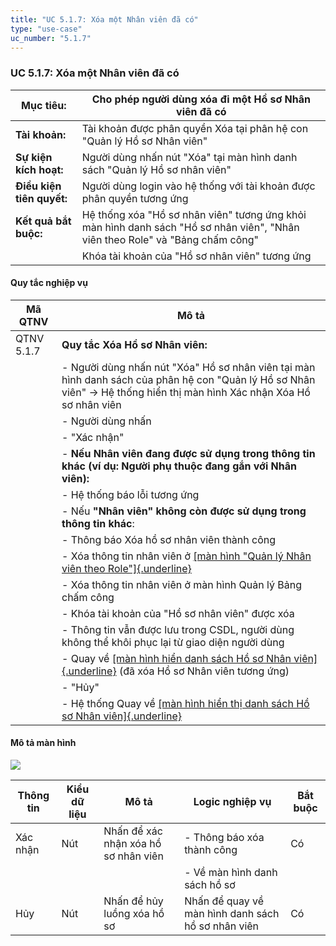 ```yaml
---
title: "UC 5.1.7: Xóa một Nhân viên đã có"
type: "use-case"
uc_number: "5.1.7"
---
```


### UC 5.1.7: Xóa một Nhân viên đã có

| **Mục tiêu:** | Cho phép người dùng xóa đi một Hồ sơ Nhân viên đã có |
| --- | --- |
| **Tài khoản:** | Tài khoản được phân quyền Xóa tại phân hệ con "Quản lý Hồ sơ Nhân viên" |
| **Sự kiện kích hoạt:** | Người dùng nhấn nút "Xóa" tại màn hình danh sách "Quản lý Hồ sơ nhân viên" |
| **Điều kiện tiên quyết:** | Người dùng login vào hệ thống với tài khoản được phân quyền tương ứng |
| **Kết quả bắt buộc:** | Hệ thống xóa "Hồ sơ nhân viên" tương ứng khỏi màn hình danh sách "Hồ sơ nhân viên", "Nhân viên theo Role" và "Bảng chấm công" |
|  | Khóa tài khoản của "Hồ sơ nhân viên" tương ứng |

#### Quy tắc nghiệp vụ

| **Mã QTNV** | **Mô tả** |
| --- | --- |
| QTNV 5.1.7 | **Quy tắc Xóa Hồ sơ Nhân viên:** |
|  | - Người dùng nhấn nút "Xóa" Hồ sơ nhân viên tại màn hình danh sách của phân hệ con "Quản lý Hồ sơ Nhân viên" → Hệ thống hiển thị màn hình Xác nhận Xóa Hồ sơ nhân viên |
|  | - Người dùng nhấn |
|  | - "Xác nhận" |
|  | - **Nếu Nhân viên đang được sử dụng trong thông tin khác (ví dụ: Người phụ thuộc đang gắn với Nhân viên):** |
|  | - Hệ thống báo lỗi tương ứng |
|  | - Nếu **"Nhân viên" không còn được sử dụng trong thông tin khác**: |
|  | - Thông báo Xóa hồ sơ nhân viên thành công |
|  | - Xóa thông tin nhân viên ở [[màn hình "Quản lý Nhân viên theo Role"]{.underline}](#phân-hệ-con-quản-lý-nhân-viên-theo-role) |
|  | - Xóa thông tin nhân viên ở màn hình Quản lý Bảng chấm công |
|  | - Khóa tài khoản của "Hồ sơ nhân viên" được xóa |
|  | - Thông tin vẫn được lưu trong CSDL, người dùng không thể khôi phục lại từ giao diện người dùng |
|  | - Quay về [[màn hình hiển danh sách Hồ sơ Nhân viên]{.underline}](#uc-5.1.1-xem-danh-sách-hồ-sơ-nhân-viên) (đã xóa Hồ sơ Nhân viên tương ứng) |
|  | - "Hủy" |
|  | - Hệ thống Quay về [[màn hình hiển thị danh sách Hồ sơ Nhân viên]{.underline}](#uc-5.1.1-xem-danh-sách-hồ-sơ-nhân-viên) |

#### Mô tả màn hình

![](media/image26.png)

| **Thông tin** | **Kiểu dữ liệu** | **Mô tả** | **Logic nghiệp vụ** | **Bắt buộc** |
| --- | --- | --- | --- | --- |
| Xác nhận | Nút | Nhấn để xác nhận xóa hồ sơ nhân viên | \- Thông báo xóa thành công | Có |
|  |  |  | \- Về màn hình danh sách hồ sơ |  |
| Hủy | Nút | Nhấn để hủy luồng xóa hồ sơ | Nhấn để quay về màn hình danh sách hồ sơ nhân viên | Có |
